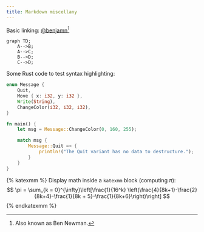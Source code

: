 ```yaml
---
title: Markdown miscellany
---
```


Basic linking: [@benjamn](https://github.com/benjamn)[^aka]

[^aka]: Also known as Ben Newman.

```mermaid
graph TD;
    A-->B;
    A-->C;
    B-->D;
    C-->D;
```

Some Rust code to test syntax highlighting:

```rust
enum Message {
    Quit,
    Move { x: i32, y: i32 },
    Write(String),
    ChangeColor(i32, i32, i32),
}

fn main() {
    let msg = Message::ChangeColor(0, 160, 255);

    match msg {
        Message::Quit => {
            println!("The Quit variant has no data to destructure.");
        }
    }
}
```

{% katexmm %}
Display math inside a `katexmm` block (computing $\pi$):
$$
\pi = \sum_{k = 0}^{\infty}\left[\frac{1}{16^k} \left(\frac{4}{8k+1}-\frac{2}{8k+4}-\frac{1}{8k + 5}-\frac{1}{8k+6}\right)\right]
$$
{% endkatexmm %}
